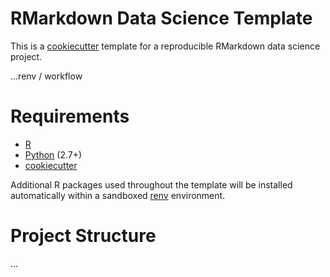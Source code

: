 # RMarkdown Data Science Template

This is a [cookiecutter](https://github.com/audreyr/cookiecutter) template for a reproducible 
RMarkdown data science project.

...renv / workflow

# Requirements

- [R](https://www.r-project.org/)
- [Python](https://www.python.org/) (2.7+)
- [cookiecutter](https://github.com/audreyr/cookiecutter)

Additional R packages used throughout the template will be installed automatically within a
sandboxed [renv](https://rstudio.github.io/renv/articles/renv.html) environment.

# Project Structure

...


